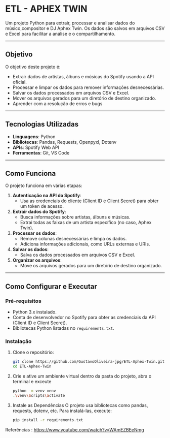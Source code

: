 # ETL - APHEX TWIN

Um projeto Python para extrair, processar e analisar dados do músico,compositor e DJ Aphex Twin. Os dados são salvos em arquivos CSV e Excel para facilitar a análise e o compartilhamento.

---

## Objetivo

O objetivo deste projeto é:
- Extrair dados de artistas, álbuns e músicas do Spotify usando a API oficial.
- Processar e limpar os dados para remover informações desnecessárias.
- Salvar os dados processados em arquivos CSV e Excel.
- Mover os arquivos gerados para um diretório de destino organizado.
- Aprender com a resolução de erros e bugs

---

## Tecnologias Utilizadas

- **Linguagens**: Python
- **Bibliotecas**: Pandas, Requests, Openpyxl, Dotenv
- **APIs**: Spotify Web API
- **Ferramentas**: Git, VS Code

---

## Como Funciona

O projeto funciona em várias etapas:
1. **Autenticação na API do Spotify**:
   - Usa as credenciais do cliente (Client ID e Client Secret) para obter um token de acesso.
2. **Extrair dados do Spotify**:
   - Busca informações sobre artistas, álbuns e músicas.
   - Extrai todas as faixas de um artista específico (no caso, Aphex Twin).
3. **Processar os dados**:
   - Remove colunas desnecessárias e limpa os dados.
   - Adiciona informações adicionais, como URLs externas e URIs.
4. **Salvar os dados**:
   - Salva os dados processados em arquivos CSV e Excel.
5. **Organizar os arquivos**:
   - Move os arquivos gerados para um diretório de destino organizado.

---

## Como Configurar e Executar

### Pré-requisitos

- Python 3.x instalado.
- Conta de desenvolvedor no Spotify para obter as credenciais da API (Client ID e Client Secret).
- Bibliotecas Python listadas no `requirements.txt`.

### Instalação

1. Clone o repositório:
   ```bash
   git clone https://github.com/GustavoOliveira-jpg/ETL-Aphex-Twin.git
   cd ETL-Aphex-Twin
2. Crie e ative um ambiente virtual
   dentro da pasta do projeto, abra o terminal e exceute
   ```bash
   python -m venv venv
   .\venv\Scripts\activate
3. Instale as Dependências
O projeto usa bibliotecas como pandas, requests, dotenv, etc. Para instalá-las, execute:
    ```bash
    pip install -r requirements.txt


Referências : https://www.youtube.com/watch?v=WAmEZBEeNmg
